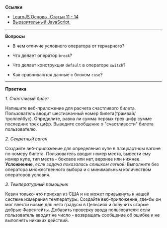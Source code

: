 **Ссылки**
- [LearnJS Основы. Статьи 11 - 14](https://learn.javascript.ru/first-steps)
- [Выразительный JavaScript. ](https://karmazzin.gitbook.io/eloquentjavascript_ru/chapter2)

____________________________

**Вопросы**
- В чем отличие условного оператора от тернарного?

- Что делает оператор `break`?

- Что делает конструкция `default` в операторе `switch`?

- Как сравниваются данные с блоком `case`?

____________________________

**Практика**

*1. Счастливый билет*

Напишите веб-приложение для расчета счастливого билета. Пользователь вводит шестизначный номер билета(трамвай/троллейбус). Определите, равна ли сумма первых трех цифр сумме последних трех цифр. Выведите сообщение о "счастливости" билета пользователю.

*2.  Секретный вагон*

Создайте веб-приложение для определения купе в плацкартном вагоне по номеру билета. Пользователь вводит номер места, вывести ему номер купе, тип места - боковое или нет, верхнее или нижнее.
**Усложнение,** *если задача показалась слишком легкой:*
Выполните без оператора множественного выбора и с минимальным количеством операторов условия.

*3. Температурный помощник*

Кевин только-что приехал из США и не может привыкнуть к нашей системе измерения температуры. Создайте веб-приложение, где-бы он мог ввести новые для него градусы в Цельсиях и получить старые добрые Фаренгейты. Добавить проверку ввода пользователя: если пользователь вводит не число - возвращать сообщение об ошибке и не выполнять никаких действий.
